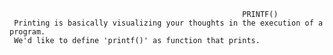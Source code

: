                                                         PRINTF()
	 Printing is basically visualizing your thoughts in the execution of a program.
	 We'd like to define 'printf()' as function that prints.

